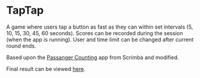 # TapTap

A game where users tap a button as fast as they can within set intervals (5, 10, 15, 30, 45, 60 seconds). Scores can be recorded during the session (when the app is running). User and time limit can be changed after current round ends.  

Based upon the [Passanger Counting](https://scrimba.com/learn/learnjavascript) app from Scrimba and modified.

Final result can be viewed [here](https://xfallingduskx.github.io/TapTap/).
